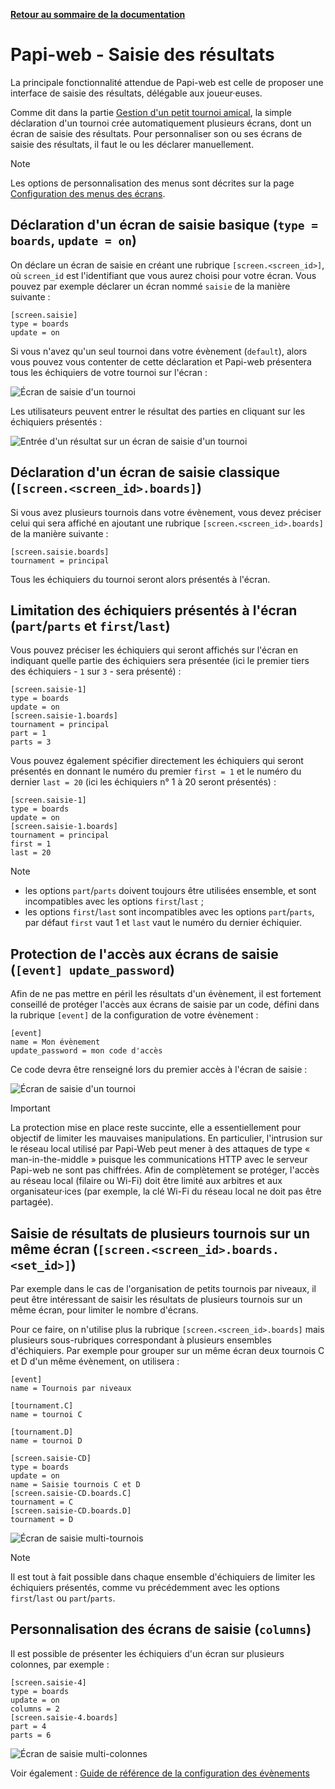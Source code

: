 **[Retour au sommaire de la documentation](../README.md)**

# Papi-web - Saisie des résultats

La principale fonctionnalité attendue de Papi-web est celle de proposer une interface de saisie des résultats, délégable aux joueur·euses.

Comme dit dans la partie [Gestion d'un petit tournoi amical](11-friendly.md), la simple déclaration d'un tournoi crée automatiquement plusieurs écrans, dont un écran de saisie des résultats. Pour personnaliser son ou ses écrans de saisie des résultats, il faut le ou les déclarer manuellement.

> [!NOTE]
> Les options de personnalisation des menus sont décrites sur la page [Configuration des menus des écrans](33-menus.md).


## Déclaration d'un écran de saisie basique (`type = boards`, `update = on`)

On déclare un écran de saisie en créant une rubrique `[screen.<screen_id>]`, où `screen_id` est l'identifiant que vous aurez choisi pour votre écran. Vous pouvez par exemple déclarer un écran nommé `saisie` de la manière suivante :
```
[screen.saisie]
type = boards
update = on
```

Si vous n'avez qu'un seul tournoi dans votre évènement (`default`), alors vous pouvez vous contenter de cette déclaration et Papi-web présentera tous les échiquiers de votre tournoi sur l'écran :

![Écran de saisie d'un tournoi](images/friendly-update-2.jpg)

Les utilisateurs peuvent entrer le résultat des parties en cliquant sur les échiquiers présentés :

![Entrée d'un résultat sur un écran de saisie d'un tournoi](images/friendly-update-3.jpg)

## Déclaration d'un écran de saisie classique (`[screen.<screen_id>.boards]`)

Si vous avez plusieurs tournois dans votre évènement, vous devez préciser celui qui sera affiché en ajoutant une rubrique `[screen.<screen_id>.boards]` de la manière suivante :
```
[screen.saisie.boards]
tournament = principal
```

Tous les échiquiers du tournoi seront alors présentés à l'écran.

## Limitation des échiquiers présentés à l'écran (`part`/`parts` et `first`/`last`)

Vous pouvez préciser les échiquiers qui seront affichés sur l'écran en indiquant quelle partie des échiquiers sera présentée (ici le premier tiers des échiquiers - `1` sur `3` - sera présenté) :
```
[screen.saisie-1]
type = boards
update = on
[screen.saisie-1.boards]
tournament = principal
part = 1
parts = 3
```

Vous pouvez également spécifier directement les échiquiers qui seront présentés en donnant le numéro du premier `first = 1` et le numéro du dernier `last = 20` (ici les échiquiers n° 1 à 20 seront présentés) :

```
[screen.saisie-1]
type = boards
update = on
[screen.saisie-1.boards]
tournament = principal
first = 1
last = 20
```


> [!NOTE]
> - les options `part`/`parts` doivent toujours être utilisées ensemble, et sont incompatibles avec les options `first`/`last` ;
> - les options `first`/`last` sont incompatibles avec les options `part`/`parts`, par défaut `first` vaut 1 et `last` vaut le numéro du dernier échiquier.

## Protection de l'accès aux écrans de saisie (`[event] update_password`)

Afin de ne pas mettre en péril les résultats d'un évènement, il est fortement conseillé de protéger l'accès aux écrans de saisie par un code, défini dans la rubrique `[event]` de la configuration de votre évènement :

```
[event]
name = Mon évènement
update_password = mon code d'accès
```

Ce code devra être renseigné lors du premier accès à l'écran de saisie :

![Écran de saisie d'un tournoi](images/friendly-update-5.jpg)

> [!IMPORTANT]
> La protection mise en place reste succinte, elle a essentiellement pour objectif de limiter les mauvaises manipulations. En particulier, l'intrusion sur le réseau local utilisé par Papi-Web peut mener à des attaques de type « man-in-the-middle » puisque les communications HTTP avec le serveur Papi-web ne sont pas chiffrées. Afin de complètement se protéger, l'accès au réseau local (filaire ou Wi-Fi) doit être limité aux arbitres et aux organisateur·ices (par exemple, la clé Wi-Fi du réseau local ne doit pas être partagée).


## Saisie de résultats de plusieurs tournois sur un même écran (`[screen.<screen_id>.boards.<set_id>]`)

Par exemple dans le cas de l'organisation de petits tournois par niveaux, il peut être intéressant de saisir les résultats de plusieurs tournois sur un même écran, pour limiter le nombre d'écrans.

Pour ce faire, on n'utilise plus la rubrique `[screen.<screen_id>.boards]` mais plusieurs sous-rubriques correspondant à plusieurs ensembles d'échiquiers. Par exemple pour grouper sur un même écran deux tournois C et D d'un même évènement, on utilisera :

```
[event]
name = Tournois par niveaux

[tournament.C]
name = tournoi C

[tournament.D]
name = tournoi D

[screen.saisie-CD]
type = boards
update = on
name = Saisie tournois C et D
[screen.saisie-CD.boards.C]
tournament = C
[screen.saisie-CD.boards.D]
tournament = D
```

![Écran de saisie multi-tournois](images/update-multi-tournaments.jpg)

> [!NOTE]
> Il est tout à fait possible dans chaque ensemble d'échiquiers de limiter les échiquiers présentés, comme vu précédemment avec les options `first`/`last` ou `part`/`parts`.

## Personnalisation des écrans de saisie (`columns`)

Il est possible de présenter les échiquiers d'un écran sur plusieurs colonnes, par exemple :

```
[screen.saisie-4]
type = boards
update = on
columns = 2
[screen.saisie-4.boards]
part = 4
parts = 6
```

![Écran de saisie multi-colonnes](images/update-multi-columns.jpg)

Voir également : [Guide de référence de la configuration des évènements](40-ref.md)

